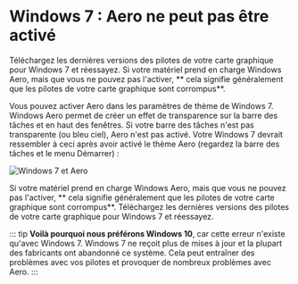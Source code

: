 # Windows 7 : Aero ne peut pas être activé

Téléchargez les dernières versions des pilotes de votre carte graphique pour Windows 7 et réessayez. Si votre matériel prend en charge Windows Aero, mais que vous ne pouvez pas l'activer, ** cela signifie généralement que les pilotes de votre carte graphique sont corrompus**.

Vous pouvez activer Aero dans les paramètres de thème de Windows 7. Windows Aero permet de créer un effet de transparence sur la barre des tâches et en haut des fenêtres. Si votre barre des tâches n'est pas transparente (ou bleu ciel), Aero n'est pas activé. Votre Windows 7 devrait ressembler à ceci après avoir activé le thème Aero (regardez la barre des tâches et le menu Démarrer) :

![Windows 7 et Aero](./w7.png)

Si votre matériel prend en charge Windows Aero, mais que vous ne pouvez pas l'activer, ** cela signifie généralement que les pilotes de votre carte graphique sont corrompus**. Téléchargez les dernières versions des pilotes de votre carte graphique pour Windows 7 et réessayez.

::: tip **Voilà pourquoi nous préférons Windows 10**, car cette erreur n'existe qu'avec Windows 7. Windows 7 ne reçoit plus de mises à jour et la plupart des fabricants ont abandonné ce système. Cela peut entraîner des problèmes avec vos pilotes et provoquer de nombreux problèmes avec Aero. :::

